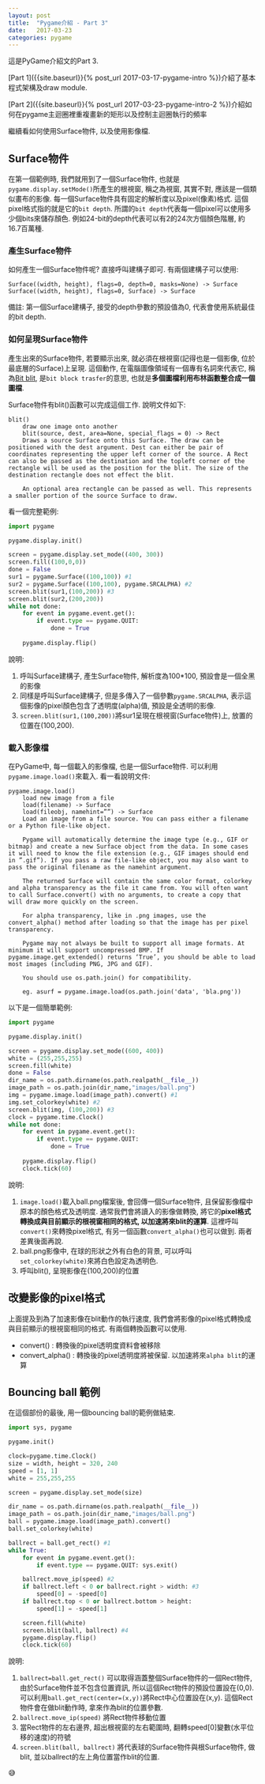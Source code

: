 ```yaml
---
layout: post
title:  "Pygame介紹 - Part 3"
date:   2017-03-23
categories: pygame
---
```

 
這是PyGame介紹文的Part 3. 

[Part 1]({{site.baseurl}}{% post_url 2017-03-17-pygame-intro %})介紹了基本程式架構及draw module. 

[Part 2]({{site.baseurl}}{% post_url 2017-03-23-pygame-intro-2 %})介紹如何在pygame主迴圈裡重複畫新的矩形以及控制主迴圈執行的頻率 

繼續看如何使用Surface物件, 以及使用影像檔.

## Surface物件

在第一個範例時, 我們就用到了一個Surface物件, 也就是`pygame.display.setMode()`所產生的根視窗, 稱之為視窗, 其實不對, 應該是一個類似畫布的影像. 
每一個Surface物件具有固定的解析度以及pixel(像素)格式. 這個pixel格式指的就是它的`bit depth`. 所謂的`bit depth`代表每一個pixel可以使用多少個bits來儲存顏色. 
例如24-bit的depth代表可以有2的24次方個顏色階層, 約16.7百萬種. 

### 產生Surface物件

如何產生一個Surface物件呢? 直接呼叫建構子即可. 有兩個建構子可以使用:
```
Surface((width, height), flags=0, depth=0, masks=None) -> Surface
Surface((width, height), flags=0, Surface) -> Surface
```
備註: 第一個Surface建構子, 接受的depth參數的預設值為0, 代表會使用系統最佳的bit depth. 

### 如何呈現Surface物件

產生出來的Surface物件, 若要顯示出來, 就必須在根視窗(記得也是一個影像, 位於最底層的Surface)上呈現. 這個動作, 在電腦圖像領域有一個專有名詞來代表它, 稱為[Bit blit](https://en.wikipedia.org/wiki/Bit_blit), 是`bit block trasfer`的意思, 也就是**多個圖檔利用布林函數整合成一個圖檔**.

Surface物件有blit()函數可以完成這個工作. 說明文件如下:
```
blit()
	draw one image onto another
	blit(source, dest, area=None, special_flags = 0) -> Rect
	Draws a source Surface onto this Surface. The draw can be positioned with the dest argument. Dest can either be pair of coordinates representing the upper left corner of the source. A Rect can also be passed as the destination and the topleft corner of the rectangle will be used as the position for the blit. The size of the destination rectangle does not effect the blit.

	An optional area rectangle can be passed as well. This represents a smaller portion of the source Surface to draw.

```
看一個完整範例:
```python
import pygame

pygame.display.init()

screen = pygame.display.set_mode((400, 300)) 
screen.fill((100,0,0))
done = False
sur1 = pygame.Surface((100,100)) #1 
sur2 = pygame.Surface((100,100), pygame.SRCALPHA) #2
screen.blit(sur1,(100,200)) #3
screen.blit(sur2,(200,200))
while not done:
    for event in pygame.event.get():
        if event.type == pygame.QUIT:
            done = True
        
    pygame.display.flip()
```
說明:
1. 呼叫Surface建構子, 產生Surface物件, 解析度為100*100, 預設會是一個全黑的影像
1. 同樣是呼叫Surface建構子, 但是多傳入了一個參數`pygame.SRCALPHA`, 表示這個影像的pixel顏色包含了透明度(alpha)值, 預設是全透明的影像.
1. `screen.blit(sur1,(100,200))`將sur1呈現在根視窗(Surface物件)上, 放置的位置在(100,200).

### 載入影像檔
在PyGame中, 每一個載入的影像檔, 也是一個Surface物件. 可以利用`pygame.image.load()`來載入. 看一看說明文件:
```
pygame.image.load()
	load new image from a file
	load(filename) -> Surface
	load(fileobj, namehint=””) -> Surface
	Load an image from a file source. You can pass either a filename or a Python file-like object.

	Pygame will automatically determine the image type (e.g., GIF or bitmap) and create a new Surface object from the data. In some cases it will need to know the file extension (e.g., GIF images should end in ”.gif”). If you pass a raw file-like object, you may also want to pass the original filename as the namehint argument.

	The returned Surface will contain the same color format, colorkey and alpha transparency as the file it came from. You will often want to call Surface.convert() with no arguments, to create a copy that will draw more quickly on the screen.

	For alpha transparency, like in .png images, use the convert_alpha() method after loading so that the image has per pixel transparency.

	Pygame may not always be built to support all image formats. At minimum it will support uncompressed BMP. If pygame.image.get_extended() returns ‘True’, you should be able to load most images (including PNG, JPG and GIF).

	You should use os.path.join() for compatibility.

	eg. asurf = pygame.image.load(os.path.join('data', 'bla.png'))
```

以下是一個簡單範例:

```python
import pygame

pygame.display.init()

screen = pygame.display.set_mode((600, 400))
white = (255,255,255)
screen.fill(white)
done = False 
dir_name = os.path.dirname(os.path.realpath(__file__))
image_path = os.path.join(dir_name,"images/ball.png")
img = pygame.image.load(image_path).convert() #1
img.set_colorkey(white) #2
screen.blit(img, (100,200)) #3
clock = pygame.time.Clock()
while not done:
    for event in pygame.event.get():
        if event.type == pygame.QUIT:
            done = True
        
    pygame.display.flip()
    clock.tick(60)
```
說明:
1. `image.load()`載入ball.png檔案後, 會回傳一個Surface物件, 且保留影像檔中原本的顏色格式及透明度. 
通常我們會將讀入的影像做轉換, 將它的**pixel格式轉換成與目前顯示的根視窗相同的格式, 以加速將來blit的運算**.
這裡呼叫`convert()`來轉換pixel格式, 有另一個函數`convert_alpha()`也可以做到. 兩者差異後面再說.
1. ball.png影像中, 在球的形狀之外有白色的背景, 可以呼叫`set_colorkey(white)`來將白色設定為透明色.
1. 呼叫blit(), 呈現影像在(100,200)的位置


## 改變影像的pixel格式

上面提及到為了加速影像在blit動作的執行速度, 我們會將影像的pixel格式轉換成與目前顯示的根視窗相同的格式. 有兩個轉換函數可以使用.
- convert() : 轉換後的pixel透明度資料會被移除
- convert_alpha() : 轉換後的pixel透明度將被保留. 以加速將來`alpha blit`的運算

## Bouncing ball 範例

在這個部份的最後, 用一個bouncing ball的範例做結束.
```python
import sys, pygame

pygame.init()

clock=pygame.time.Clock()
size = width, height = 320, 240
speed = [1, 1] 
white = 255,255,255

screen = pygame.display.set_mode(size)

dir_name = os.path.dirname(os.path.realpath(__file__))
image_path = os.path.join(dir_name,"images/ball.png")
ball = pygame.image.load(image_path).convert()
ball.set_colorkey(white)

ballrect = ball.get_rect() #1
while True:
    for event in pygame.event.get():
        if event.type == pygame.QUIT: sys.exit()

    ballrect.move_ip(speed) #2
    if ballrect.left < 0 or ballrect.right > width: #3
        speed[0] = -speed[0]
    if ballrect.top < 0 or ballrect.bottom > height:
        speed[1] = -speed[1]

    screen.fill(white)
    screen.blit(ball, ballrect) #4
    pygame.display.flip()
    clock.tick(60)
```
說明:
1. `ballrect=ball.get_rect()` 可以取得涵蓋整個Surface物件的一個Rect物件, 由於Surface物件並不包含位置資訊, 所以這個Rect物件的預設位置設在(0,0). 
可以利用`ball.get_rect(center=(x,y))`將Rect中心位置設在(x,y). 這個Rect物件會在做blit動作時, 拿來作為blit的位置參數.
1. `ballrect.move_ip(speed)` 將Rect物件移動位置
1. 當Rect物件的左右邊界, 超出根視窗的左右範圍時, 翻轉speed[0]變數(水平位移的速度)的符號
1. `screen.blit(ball, ballrect)` 將代表球的Surface物件與根Surface物件, 做blit, 並以ballrect的左上角位置當作blit的位置.


:sweat_smile:
